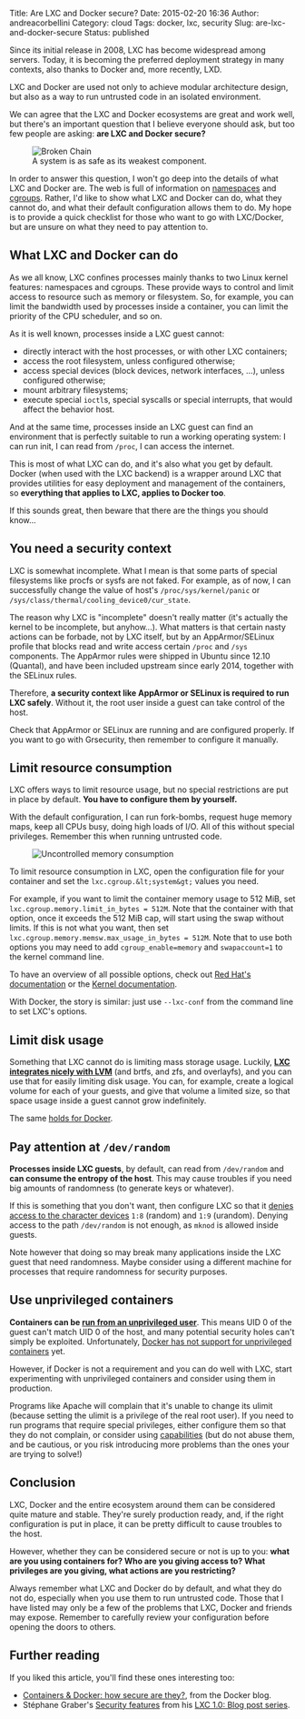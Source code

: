 Title: Are LXC and Docker secure?
Date: 2015-02-20 16:36
Author: andreacorbellini
Category: cloud
Tags: docker, lxc, security
Slug: are-lxc-and-docker-secure
Status: published

Since its initial release in 2008, LXC has become widespread among servers. Today, it is becoming the preferred deployment strategy in many contexts, also thanks to Docker and, more recently, LXD.

LXC and Docker are used not only to achieve modular architecture design, but also as a way to run untrusted code in an isolated environment.

We can agree that the LXC and Docker ecosystems are great and work well, but there's an important question that I believe everyone should ask, but too few people are asking: **are LXC and Docker secure?**

<figure>
  <img src="{static}/images/broken-chain.jpg" alt="Broken Chain">
  <figcaption>A system is as safe as its weakest component.</figcaption>
</figure>

In order to answer this question, I won't go deep into the details of what LXC and Docker are. The web is full of information on [namespaces](http://en.wikipedia.org/wiki/Cgroups#NAMESPACE-ISOLATION) and [cgroups](http://en.wikipedia.org/wiki/Cgroups). Rather, I'd like to show what LXC and Docker can do, what they cannot do, and what their default configuration allows them to do. My hope is to provide a quick checklist for those who want to go with LXC/Docker, but are unsure on what they need to pay attention to.

## What LXC and Docker can do

As we all know, LXC confines processes mainly thanks to two Linux kernel features: namespaces and cgroups. These provide ways to control and limit access to resource such as memory or filesystem. So, for example, you can limit the bandwidth used by processes inside a container, you can limit the priority of the CPU scheduler, and so on.

As it is well known, processes inside a LXC guest cannot:

 * directly interact with the host processes, or with other LXC containers;
 * access the root filesystem, unless configured otherwise;
 * access special devices (block devices, network interfaces, ...), unless configured otherwise;
 * mount arbitrary filesystems;
 * execute special `ioctl`s, special syscalls or special interrupts, that would affect the behavior host.

And at the same time, processes inside an LXC guest can find an environment that is perfectly suitable to run a working operating system: I can run init, I can read from `/proc`, I can access the internet.

This is most of what LXC can do, and it's also what you get by default. Docker (when used with the LXC backend) is a wrapper around LXC that provides utilities for easy deployment and management of the containers, so **everything that applies to LXC, applies to Docker too**.

If this sounds great, then beware that there are the things you should know...

## You need a security context

LXC is somewhat incomplete. What I mean is that some parts of special filesystems like procfs or sysfs are not faked. For example, as of now, I can successfully change the value of host's `/proc/sys/kernel/panic` or `/sys/class/thermal/cooling_device0/cur_state`.

The reason why LXC is "incomplete" doesn't really matter (it's actually the kernel to be incomplete, but anyhow...). What matters is that certain nasty actions can be forbade, not by LXC itself, but by an AppArmor/SELinux profile that blocks read and write access certain `/proc` and `/sys` components. The AppArmor rules were shipped in Ubuntu since 12.10 (Quantal), and have been included upstream since early 2014, together with the SELinux rules.

Therefore, **a security context like AppArmor or SELinux is required to run LXC safely**. Without it, the root user inside a guest can take control of the host.

Check that AppArmor or SELinux are running and are configured properly. If you want to go with Grsecurity, then remember to configure it manually.

## Limit resource consumption

LXC offers ways to limit resource usage, but no special restrictions are put in place by default. **You have to configure them by yourself.**

With the default configuration, I can run fork-bombs, request huge memory maps, keep all CPUs busy, doing high loads of I/O. All of this without special privileges. Remember this when running untrusted code.

<figure>
  <img src="{static}/images/memory-usage.png" alt="Uncontrolled memory consumption">
</figure>

To limit resource consumption in LXC, open the configuration file for your container and set the `lxc.cgroup.&lt;system&gt;` values you need.

For example, if you want to limit the container memory usage to 512 MiB, set `lxc.cgroup.memory.limit_in_bytes = 512M`. Note that the container with that option, once it exceeds the 512 MiB cap, will start using the swap without limits. If this is not what you want, then set `lxc.cgroup.memory.memsw.max_usage_in_bytes = 512M`. Note that to use both options you may need to add `cgroup_enable=memory` and `swapaccount=1` to the kernel command line.

To have an overview of all possible options, check out [Red Hat's documentation](https://access.redhat.com/documentation/en-US/Red_Hat_Enterprise_Linux/6/html/Resource_Management_Guide/ch-Subsystems_and_Tunable_Parameters.html) or the [Kernel documentation](https://www.kernel.org/doc/Documentation/cgroups/).

With Docker, the story is similar: just use `--lxc-conf` from the command line to set LXC's options.

## Limit disk usage

Something that LXC cannot do is limiting mass storage usage. Luckily, **[LXC integrates nicely with LVM](https://www.stgraber.org/2013/12/27/lxc-1-0-container-storage/)** (and brtfs, and zfs, and overlayfs), and you can use that for easily limiting disk usage. You can, for example, create a logical volume for each of your guests, and give that volume a limited size, so that space usage inside a guest cannot grow indefinitely.

The same [holds for Docker](http://developerblog.redhat.com/2014/09/30/overview-storage-scalability-docker/).

## Pay attention at `/dev/random`

**Processes inside LXC guests**, by default, can read from `/dev/random` and **can consume the entropy of the host**. This may cause troubles if you need big amounts of randomness (to generate keys or whatever).

If this is something that you don't want, then configure LXC so that it [denies access to the character devices](https://wiki.archlinux.org/index.php/Linux_Containers#Cgroups_device_configuration) `1:8` (random) and `1:9` (urandom). Denying access to the path `/dev/random` is not enough, as `mknod` is allowed inside guests.

Note however that doing so may break many applications inside the LXC guest that need randomness. Maybe consider using a different machine for processes that require randomness for security purposes.

## Use unprivileged containers

**Containers can be [run from an unprivileged user](https://www.stgraber.org/2014/01/17/lxc-1-0-unprivileged-containers/)**. This means UID 0 of the guest can't match UID 0 of the host, and many potential security holes can't simply be exploited. Unfortunately, [Docker has not support for unprivileged containers](https://github.com/docker/docker/issues/2918) yet.

However, if Docker is not a requirement and you can do well with LXC, start experimenting with unprivileged containers and consider using them in production.

Programs like Apache will complain that it's unable to change its ulimit (because setting the ulimit is a privilege of the real root user). If you need to run programs that require special privileges, either configure them so that they do not complain, or consider using [capabilities](http://linux.die.net/man/7/capabilities) (but do not abuse them, and be cautious, or you risk introducing more problems than the ones your are trying to solve!)

## Conclusion

LXC, Docker and the entire ecosystem around them can be considered quite mature and stable. They're surely production ready, and, if the right configuration is put in place, it can be pretty difficult to cause troubles to the host.

However, whether they can be considered secure or not is up to you: **what are you using containers for? Who are you giving access to? What privileges are you giving, what actions are you restricting?**

Always remember what LXC and Docker do by default, and what they do not do, especially when you use them to run untrusted code. Those that I have listed may only be a few of the problems that LXC, Docker and friends may expose. Remember to carefully review your configuration before opening the doors to others.

## Further reading

If you liked this article, you'll find these ones interesting too:

* [Containers & Docker: how secure are they?](http://blog.docker.com/2013/08/containers-docker-how-secure-are-they/), from the Docker blog.
* Stéphane Graber's [Security features](https://www.stgraber.org/2014/01/01/lxc-1-0-security-features/) from his [LXC 1.0: Blog post series](https://www.stgraber.org/2013/12/20/lxc-1-0-blog-post-series/).
